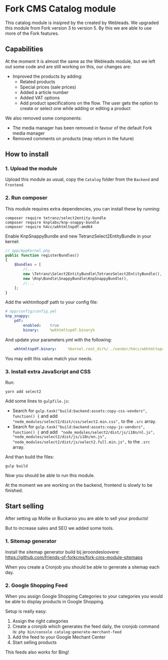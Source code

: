 # Fork CMS Catalog module
This catalog module is insipred by the created by Webleads. We upgraded this module from Fork version 3 to version 5. By this we are able to use more of the Fork features.

## Capabilities
At the moment it is almost the same as the Webleads module, but we left out some code and are still working on this, our changes are:
* Improved the products by adding:
  * Related products
  * Special prices (sale prices)
  * Added a article number
  * Added VAT options
  * Add product specifications on the flow. The user gets the option to create or select one while adding or editing a product

We also removed some components:
* The media manager has been removed in favour of the default Fork media manager
* Removed comments on products (may return in the future)

## How to install

### 1. Upload the module
Upload this module as usual, copy the `Catalog` folder from the `Backend` and `Frontend`.

### 2. Run composer
This module requires extra dependencies, you can install these by running:

```
composer require tetranz/select2entity-bundle
composer require knplabs/knp-snappy-bundle
composer require h4cc/wkhtmltopdf-amd64
```
Enable KnpSnappyBundle and new TetranzSelect2EntityBundle in your kernel:
```php
// app/AppKernel.php
public function registerBundles()  
{
    $bundles = [
        //...
        new \Tetranz\Select2EntityBundle\TetranzSelect2EntityBundle(),
        new \Knp\Bundle\SnappyBundle\KnpSnappyBundle(),
        //...
    ];
}
```

Add the wkhtmltopdf path to your config file:
```yaml
# app/config/config.yml
knp_snappy:  
    pdf:
        enabled:    true
        binary:     %wkhtmltopdf.binary%
```

And update your parameters.yml with the following:
```yaml
    wkhtmltopdf.binary:     %kernel.root_dir%/../vendor/h4cc/wkhtmltopdf-amd64/bin/wkhtmltopdf-amd64
```
You may edit this value match your needs.

### 3. Install extra JavaScript and CSS

Run:
```npm
yarn add select2
```

Add some lines to `gulpfile.js`:
* Search for `gulp.task("build:backend:assets:copy-css-vendors", function() {` and add `"node_modules/select2/dist/css/select2.min.css",` to the `.src` array.
* Search for `gulp.task("build:backend:assets:copy-js-vendors", function() {` and add `
    "node_modules/select2/dist/js/i18n/nl.js",
    "node_modules/select2/dist/js/i18n/en.js",
    "node_modules/select2/dist/js/select2.full.min.js",` to the `.src` array.

And than build the files:
```
gulp build
```

Now you should be able to run this module.

At the moment we are working on the backend, frontend is slowly to be finished.

## Start selling

After setting up Mollie or Buckaroo you are able to sell your products!

But to increase sales and SEO we added some tools.

### 1. Sitemap generator
Install the sitemap generator build bij jeroondesloovere: https://github.com/friends-of-forkcms/fork-cms-module-sitemaps

When you create a Cronjob you should be able to generate a sitemap each day.

### 2. Google Shopping Feed
When you assign Google Shopping Categories to your categories you would be able to display products in Google Shopping.

Setup is really easy:
1. Assign the right categories
2. Create a cronjob which generates the feed daily, the cronjob command is: `php bin/console catalog:generate-merchant-feed`
3. Add the feed to your Google Mechant Center
4. Start selling products

This feeds also works for Bing!
